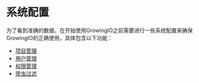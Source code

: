 # 系统配置

为了看到准确的数据，在开始使用GrowingIO之前需要进行一些系统配置来确保GrowingIO的正确使用，具体包含以下功能：

* [项目管理](xiang-mu-guan-li.md)
* [用户管理](yong-hu-guan-li.md)
* [权限管理](quan-xian-guan-li.md)
* [爬虫过滤](pa-chong-gui-ze.md)

